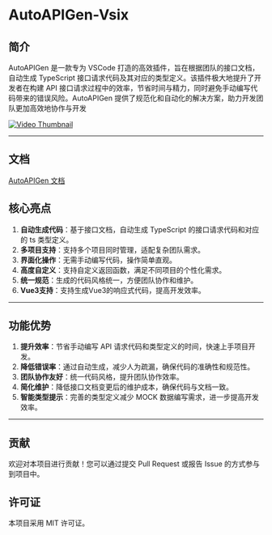 # AutoAPIGen-Vsix

## 简介

AutoAPIGen 是一款专为 VSCode 打造的高效插件，旨在根据团队的接口文档，自动生成 TypeScript 接口请求代码及其对应的类型定义。该插件极大地提升了开发者在构建 API 接口请求过程中的效率，节省时间与精力，同时避免手动编写代码带来的错误风险。AutoAPIGen 提供了规范化和自动化的解决方案，助力开发团队更加高效地协作与开发

[![Video Thumbnail](https://zhanght1992.oss-cn-hangzhou.aliyuncs.com/autoApiGen/img/image5.png)](https://zhanght1992.oss-cn-hangzhou.aliyuncs.com/autoApiGen/img/video2.mov)

---

## 文档

[AutoAPIGen 文档](https://doc.du-ai.cn/)

## 核心亮点

1. **自动生成代码**：基于接口文档，自动生成 TypeScript 的接口请求代码和对应的 ts 类型定义。
2. **多项目支持**：支持多个项目同时管理，适配复杂团队需求。
3. **界面化操作**：无需手动编写代码，操作简单直观。
4. **高度自定义**：支持自定义返回函数，满足不同项目的个性化需求。
5. **统一规范**：生成的代码风格统一，方便团队协作和维护。
6. **Vue3支持**：支持生成Vue3的响应式代码，提高开发效率。

---

## 功能优势

1. **提升效率**：节省手动编写 API 请求代码和类型定义的时间，快速上手项目开发。
2. **降低错误率**：通过自动生成，减少人为疏漏，确保代码的准确性和规范性。
3. **团队协作友好**：统一代码风格，提升团队协作效率。
4. **简化维护**：降低接口文档变更后的维护成本，确保代码与文档一致。
5. **智能类型提示**：完善的类型定义减少 MOCK 数据编写需求，进一步提高开发效率。

---

## 贡献

欢迎对本项目进行贡献！您可以通过提交 Pull Request 或报告 Issue 的方式参与到项目中。

## 许可证

本项目采用 MIT 许可证。